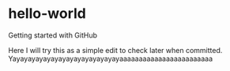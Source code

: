 # hello-world
Getting started with GitHub

Here I will try this as a simple edit to check later when committed.
Yayayayayayayayayayayayayayayaaaaaaaaaaaaaaaaaaaaaaaa
